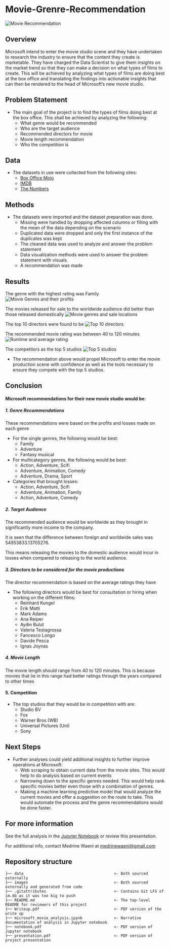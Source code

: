 # Movie-Grenre-Recommendation
![Movie Recommendation](/images/movie_recommendation_photo.jpg)
## Overview
Microsoft intend to enter the movie studio scene and they have undertaken to research the industry to ensure that the content they create is marketable. They have charged the Data Scientist to give them insights on the market trend so that they can make a decision on what types of films to create.  This will be achieved by analyzing what types of films are doing best at the box office and translating the findings into actionable insights that can then be rendered to the head of Microsoft’s new movie studio.
## Problem Statement
- The main goal of the project is to find the types of films doing best at the box office. This shall be achieved by analyzing the following:
    - What genre would be recommended
    - Who are the target audience
    - Recommended directors for movie
    - Movie length recommendation
    - Who the competition is
## Data
- The datasets in use were collected from the following sites:
    - [Box Office Mojo](https://www.boxofficemojo.com/) 
    - [IMDB](https://www.imdb.com/)
    - [The Numbers](https://www.the-numbers.com/)
## Methods
- The datasets were imported and the dataset preparation was done.
    - Missing were handled by dropping affected columns or filling with the mean of the data depending on the scenario
    - Duplicated data were dropped and only the first instance of the duplicates was kept
    - The cleaned data was used to analyze and answer the problem statement
    - Data visualization methods were used to answer the problem statement with visuals
    - A recommendation was made
## Results
The genre with the highest rating was Family
![Movie Genres and their profits](/images/Movie%20Genres%20and%20their%20profits.png)

The movies released for sale to the worldwide audience did better than those released domestically
![Movie genres and sale locations](/images/Movie%20genres%20and%20sale%20locations.png)

The top 10 directors were found to be
![Top 10 directors](/images/Top%2010%20directors.png)

The recommended movie rating was between 40 to 120 minutes
![Runtime and average rating](/images/Runtime%20and%20average%20rating.png)

The competitors as the top 5 studios
![Top 5 studios](/images/Top%205%20studios.png)

- The recommendation above would propel Microsoft to enter the movie production scene with confidence as well as the tools necessary to ensure they compete with the top 5 studios.
## Conclusion
#### Microsoft recommendations for their new movie studio would be:
#####  1. Genre Recommendations

These recommendations were based on the profits and losses made on each genre

- For the single genres, the following would be best:
    - Family
    - Adventure
    - Fantasy musical
- For multicategory genres, the following would be best:
    - Action, Adventure, Scifi
    - Adventure, Animation, Comedy
    - Adventure, Drama, Sport
- Categories that brought losses:
    - Action, Adventure, Scifi
    - Adventure, Animation, Family
    - Action, Adventure, Comedy
    
##### 2. Target Audience

The recommended audience would be worldwide as they brought in significantly more income to the company. 

It is seen that the difference between foreign and worldwide sales was 54953833.13705276.

This means releasing the movies to the domestic audience would incur in losses when compared to releasing to the world audience.

##### 3. Directors to be considered for the movie productions

The director recommendation is based on the average ratings they have

- The following directors would be best for consultation or hiring when working on the different films:
    - Reinhard Kungel
    - Erik Matti
    - Mark Adams
    - Ana Reiper
    - Aydin Bulut
    - Valeria Testagrossa
    - Fancesco Longo
    - Davide Pesca
    - Ignas Joynas
    
##### 4.  Movie Length

The movie length should range from 40 to 120 minutes. This is because movies that lie in this range had better ratings through the years compared to other times

#### 5. Competition
 
- The top studios that they would be in competition with are:
    - Studio BV
    - Fox
    - Warner Bros (WB)
    - Universal Pictures (Uni)
    - Sony  

## Next Steps
- Further analyses could yield additional insights to further improve operations at Microsoft:
    - Web scraping to obtain current data from the movie sites. This would help to do analysis based on current events
    - Narrowing down to the specific genres needed. This would help rank specific movies better even those with a combination of genres.
    - Making a machine learning predictive model that would analyze the current movies and offer a suggestion on the route to take. This would automate the process and the genre recommendations would be done faster.

## For more information
See the full analysis in the [Jupyter Notebook](https://github.com/WaeniKakenyi/Movie-Genre-Recommendation/blob/master/microsoft_movie_analysis.ipynb) or review this presentation.

For additional info, contact Medrine Waeni at [medrinewaeni@gmail.com](mailto:medrinewaeni@gmail.com)

## Repository structure
```
├── data                                        <- Both sourced externally
├── images                                      <- Both sourced externally and generated from code
├── .gitattributes                              <- Contains Git LFS of im.db as it was too big to push
├── README.md                                   <- The top-level README for reviewers of this project
├── Writeup.pdf                                 <- PDF version of the write up
├── microsoft_movie_analysis.ipynb              <- Narrative documentation of analysis in Jupyter notebook
├── notebook.pdf                                <- PDF version of Jupyter notebook
├── presentation.pdf                            <- PDF version of project presentation
```





